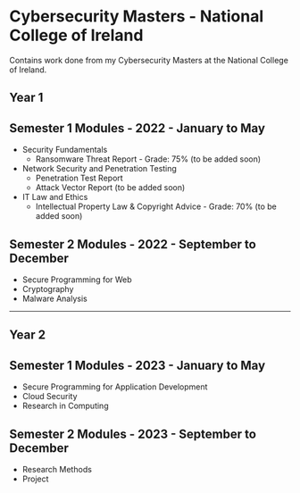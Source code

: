 # Cybersecurity Masters - National College of Ireland
Contains work done from my Cybersecurity Masters at the National College of Ireland.
<br> 
## Year 1
## Semester 1 Modules - 2022 - January to May
- Security Fundamentals
    - Ransomware Threat Report - Grade: 75% (to be added soon)
- Network Security and Penetration Testing
    - Penetration Test Report
    - Attack Vector Report  (to be added soon)
- IT Law and Ethics
    - Intellectual Property Law & Copyright Advice - Grade: 70% (to be added soon)

## Semester 2 Modules - 2022 - September to December
- Secure Programming for Web
- Cryptography
- Malware Analysis

***
## Year 2
## Semester 1 Modules - 2023 - January to May
- Secure Programming for Application Development
- Cloud Security
- Research in Computing

## Semester 2 Modules - 2023 - September to December
- Research Methods
- Project
